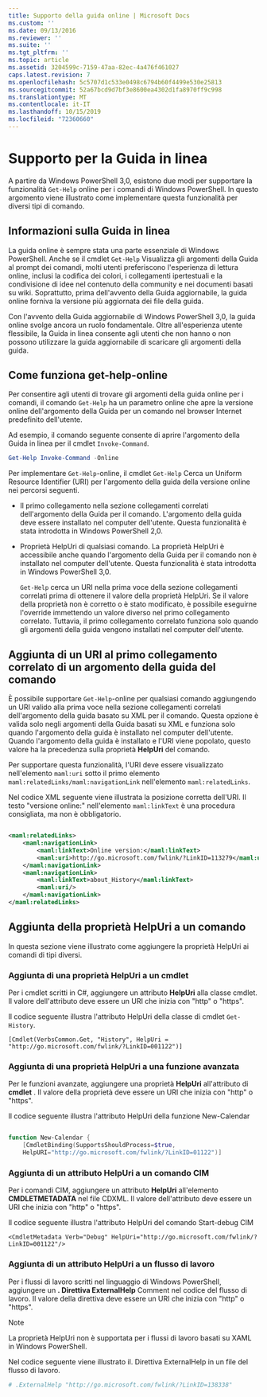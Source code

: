 ```yaml
---
title: Supporto della guida online | Microsoft Docs
ms.custom: ''
ms.date: 09/13/2016
ms.reviewer: ''
ms.suite: ''
ms.tgt_pltfrm: ''
ms.topic: article
ms.assetid: 3204599c-7159-47aa-82ec-4a476f461027
caps.latest.revision: 7
ms.openlocfilehash: 5c5707d1c533e0498c6794b60f4499e530e25813
ms.sourcegitcommit: 52a67bcd9d7bf3e8600ea4302d1fa8970ff9c998
ms.translationtype: MT
ms.contentlocale: it-IT
ms.lasthandoff: 10/15/2019
ms.locfileid: "72360660"
---
```

# <a name="supporting-online-help"></a>Supporto per la Guida in linea

A partire da Windows PowerShell 3,0, esistono due modi per supportare la funzionalità `Get-Help` online per i comandi di Windows PowerShell. In questo argomento viene illustrato come implementare questa funzionalità per diversi tipi di comando.

## <a name="about-online-help"></a>Informazioni sulla Guida in linea

La guida online è sempre stata una parte essenziale di Windows PowerShell. Anche se il cmdlet `Get-Help` Visualizza gli argomenti della Guida al prompt dei comandi, molti utenti preferiscono l'esperienza di lettura online, inclusi la codifica dei colori, i collegamenti ipertestuali e la condivisione di idee nel contenuto della community e nei documenti basati su wiki. Soprattutto, prima dell'avvento della Guida aggiornabile, la guida online forniva la versione più aggiornata dei file della guida.

Con l'avvento della Guida aggiornabile di Windows PowerShell 3,0, la guida online svolge ancora un ruolo fondamentale. Oltre all'esperienza utente flessibile, la Guida in linea consente agli utenti che non hanno o non possono utilizzare la guida aggiornabile di scaricare gli argomenti della guida.

## <a name="how-get-help--online-works"></a>Come funziona get-help-online

Per consentire agli utenti di trovare gli argomenti della guida online per i comandi, il comando `Get-Help` ha un parametro online che apre la versione online dell'argomento della Guida per un comando nel browser Internet predefinito dell'utente.

Ad esempio, il comando seguente consente di aprire l'argomento della Guida in linea per il cmdlet `Invoke-Command`.

```powershell
Get-Help Invoke-Command -Online
```

Per implementare `Get-Help`-online, il cmdlet `Get-Help` Cerca un Uniform Resource Identifier (URI) per l'argomento della guida della versione online nei percorsi seguenti.

- Il primo collegamento nella sezione collegamenti correlati dell'argomento della Guida per il comando. L'argomento della guida deve essere installato nel computer dell'utente. Questa funzionalità è stata introdotta in Windows PowerShell 2,0.

- Proprietà HelpUri di qualsiasi comando. La proprietà HelpUri è accessibile anche quando l'argomento della Guida per il comando non è installato nel computer dell'utente. Questa funzionalità è stata introdotta in Windows PowerShell 3,0.

  `Get-Help` cerca un URI nella prima voce della sezione collegamenti correlati prima di ottenere il valore della proprietà HelpUri. Se il valore della proprietà non è corretto o è stato modificato, è possibile eseguirne l'override immettendo un valore diverso nel primo collegamento correlato. Tuttavia, il primo collegamento correlato funziona solo quando gli argomenti della guida vengono installati nel computer dell'utente.

## <a name="adding-a-uri-to-the-first-related-link-of-a-command-help-topic"></a>Aggiunta di un URI al primo collegamento correlato di un argomento della guida del comando

È possibile supportare `Get-Help`-online per qualsiasi comando aggiungendo un URI valido alla prima voce nella sezione collegamenti correlati dell'argomento della guida basato su XML per il comando. Questa opzione è valida solo negli argomenti della Guida basati su XML e funziona solo quando l'argomento della guida è installato nel computer dell'utente. Quando l'argomento della guida è installato e l'URI viene popolato, questo valore ha la precedenza sulla proprietà **HelpUri** del comando.

Per supportare questa funzionalità, l'URI deve essere visualizzato nell'elemento `maml:uri` sotto il primo elemento `maml:relatedLinks/maml:navigationLink` nell'elemento `maml:relatedLinks`.

Nel codice XML seguente viene illustrata la posizione corretta dell'URI. Il testo "versione online:" nell'elemento `maml:linkText` è una procedura consigliata, ma non è obbligatorio.

```xml

<maml:relatedLinks>
    <maml:navigationLink>
        <maml:linkText>Online version:</maml:linkText>
        <maml:uri>http://go.microsoft.com/fwlink/?LinkID=113279</maml:uri>
    </maml:navigationLink>
    <maml:navigationLink>
        <maml:linkText>about_History</maml:linkText>
        <maml:uri/>
    </maml:navigationLink>
</maml:relatedLinks>
```

## <a name="adding-the-helpuri-property-to-a-command"></a>Aggiunta della proprietà HelpUri a un comando

In questa sezione viene illustrato come aggiungere la proprietà HelpUri ai comandi di tipi diversi.

### <a name="adding-a-helpuri-property-to-a-cmdlet"></a>Aggiunta di una proprietà HelpUri a un cmdlet

Per i cmdlet scritti in C#, aggiungere un attributo **HelpUri** alla classe cmdlet. Il valore dell'attributo deve essere un URI che inizia con "http" o "https".

Il codice seguente illustra l'attributo HelpUri della classe di cmdlet `Get-History`.

```
[Cmdlet(VerbsCommon.Get, "History", HelpUri = "http://go.microsoft.com/fwlink/?LinkID=001122")]
```

### <a name="adding-a-helpuri-property-to-an-advanced-function"></a>Aggiunta di una proprietà HelpUri a una funzione avanzata

Per le funzioni avanzate, aggiungere una proprietà **HelpUri** all'attributo di **cmdlet** . Il valore della proprietà deve essere un URI che inizia con "http" o "https".

Il codice seguente illustra l'attributo HelpUri della funzione New-Calendar

```powershell

function New-Calendar {
    [CmdletBinding(SupportsShouldProcess=$true,
    HelpURI="http://go.microsoft.com/fwlink/?LinkID=01122")]
```

### <a name="adding-a-helpuri-attribute-to-a-cim-command"></a>Aggiunta di un attributo HelpUri a un comando CIM

Per i comandi CIM, aggiungere un attributo **HelpUri** all'elemento **CMDLETMETADATA** nel file CDXML. Il valore dell'attributo deve essere un URI che inizia con "http" o "https".

Il codice seguente illustra l'attributo HelpUri del comando Start-debug CIM

```
<CmdletMetadata Verb="Debug" HelpUri="http://go.microsoft.com/fwlink/?LinkID=001122"/>
```

### <a name="adding-a-helpuri-attribute-to-a-workflow"></a>Aggiunta di un attributo HelpUri a un flusso di lavoro

Per i flussi di lavoro scritti nel linguaggio di Windows PowerShell, aggiungere un **. Direttiva ExternalHelp** Comment nel codice del flusso di lavoro. Il valore della direttiva deve essere un URI che inizia con "http" o "https".

> [!NOTE]
> La proprietà HelpUri non è supportata per i flussi di lavoro basati su XAML in Windows PowerShell.

Nel codice seguente viene illustrato il. Direttiva ExternalHelp in un file del flusso di lavoro.

```powershell
# .ExternalHelp "http://go.microsoft.com/fwlink/?LinkID=138338"
```